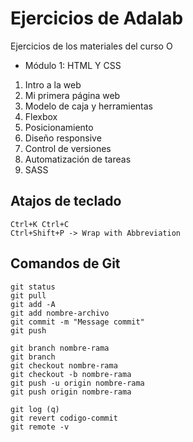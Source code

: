 # Ejercicios de Adalab

Ejercicios de los materiales del curso O

- Módulo 1: HTML Y CSS

1. Intro a la web
2. Mi primera página web
3. Modelo de caja y herramientas
4. Flexbox
5. Posicionamiento
6. Diseño responsive
7. Control de versiones
8. Automatización de tareas
9. SASS

## Atajos de teclado

```
Ctrl+K Ctrl+C
Ctrl+Shift+P -> Wrap with Abbreviation
```

## Comandos de Git

```
git status
git pull
git add -A
git add nombre-archivo
git commit -m "Message commit"
git push
```

```
git branch nombre-rama
git branch
git checkout nombre-rama
git checkout -b nombre-rama
git push -u origin nombre-rama
git push origin nombre-rama
```

```
git log (q)
git revert codigo-commit
git remote -v
```
